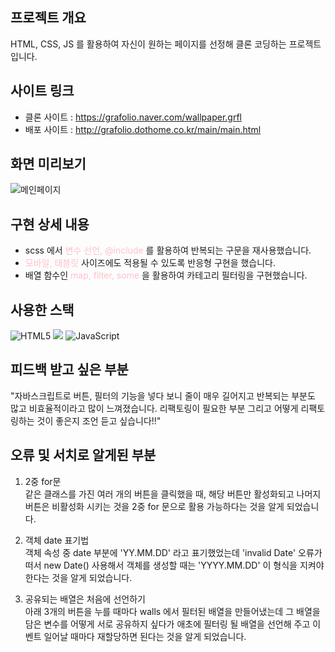 ## 프로젝트 개요
HTML, CSS, JS 를 활용하여 자신이 원하는 페이지를 선정해 클론 코딩하는 프로젝트입니다.


## 사이트 링크
- 클론 사이트 : https://grafolio.naver.com/wallpaper.grfl
- 배포 사이트 : http://grafolio.dothome.co.kr/main/main.html


## 화면 미리보기
![메인페이지](http://grafolio.dothome.co.kr/mainpage.jpg)


## 구현 상세 내용
- scss 에서 <span style="color:pink;">변수 선언, @include</span> 를 활용하여 반복되는 구문을 재사용했습니다.
- <span style="color:pink;">모바일, 태블릿</span> 사이즈에도 적용될 수 있도록 반응형 구현을 했습니다. 
- 배열 함수인 <span style="color:pink;">map, filter, some</span> 을 활용하여 카테고리 필터링을 구현했습니다.


## 사용한 스택
![HTML5](https://img.shields.io/badge/html5-%23E34F26.svg?style=for-the-badge&logo=html5&logoColor=white)
![](https://img.shields.io/badge/Sass-CC6699?style=for-the-badge&logo=sass&logoColor=white)
![JavaScript](https://img.shields.io/badge/javascript-%23323330.svg?style=for-the-badge&logo=javascript&logoColor=%23F7DF1E)


## 피드백 받고 싶은 부분
"자바스크립트로 버튼, 필터의 기능을 넣다 보니 줄이 매우 길어지고 반복되는 부분도 많고 비효율적이라고 많이 느껴졌습니다. 리팩토링이 필요한 부분 그리고 어떻게 리팩토링하는 것이 좋은지 조언 듣고 싶습니다!!"


## 오류 및 서치로 알게된 부분
1. 2중 for문<br>
같은 클래스를 가진 여러 개의 버튼을 클릭했을 때, 해당 버튼만 활성화되고 나머지 버튼은 비활성화 시키는 것을
2중 for 문으로 활용 가능하다는 것을 알게 되었습니다.

2. 객체 date 표기법<br>
객체 속성 중 date 부분에 'YY.MM.DD' 라고 표기했었는데 'invalid Date' 오류가 떠서
new Date() 사용해서 객체를 생성할 때는 'YYYY.MM.DD' 이 형식을 지켜야 한다는 것을 알게 되었습니다.

3. 공유되는 배열은 처음에 선언하기<br>
아래 3개의 버튼을 누를 때마다 walls 에서 필터된 배열을 만들어냈는데
그 배열을 담은 변수를 어떻게 서로 공유하지 싶다가 애초에 필터링 될 배열을 선언해 주고 
이벤트 일어날 때마다 재할당하면 된다는 것을 알게 되었습니다.




